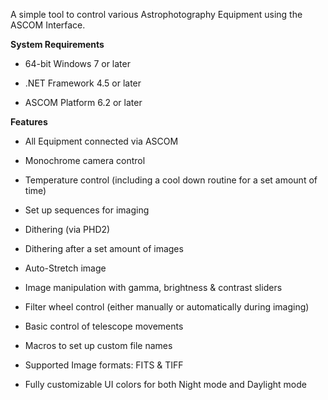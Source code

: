 A simple tool to control various Astrophotography Equipment using the ASCOM Interface.

**System Requirements**

* 64-bit Windows 7 or later

* .NET Framework 4.5 or later

* ASCOM Platform 6.2 or later


**Features**

* All Equipment connected via ASCOM

* Monochrome camera control

* Temperature control (including a cool down routine for a set amount of time)

* Set up sequences for imaging

* Dithering (via PHD2)

* Dithering after a set amount of images

* Auto-Stretch image

* Image manipulation with gamma, brightness & contrast sliders 

* Filter wheel control (either manually or automatically during imaging)

* Basic control of telescope movements

* Macros to set up custom file names

* Supported Image formats: FITS & TIFF

* Fully customizable UI colors for both Night mode and Daylight mode